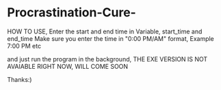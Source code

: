 # Procrastination-Cure-
HOW TO USE,
Enter the start and end time in Variable, start_time and end_time
Make sure you enter the time in "0:00 PM/AM" format, Example 7:00 PM etc

and just run the program in the background, 
THE EXE VERSION IS NOT AVAIABLE RIGHT NOW, WILL COME SOON 

Thanks:)
